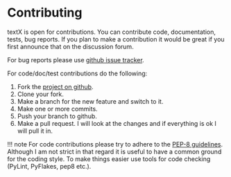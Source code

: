 # Contributing

textX is open for contributions. You can contribute code, documentation, tests,
bug reports.  If you plan to make a contribution it would be great if you first
announce that on the discussion forum.

For bug reports please use [github issue
tracker](https://github.com/igordejanovic/textx/issues/).

For code/doc/test contributions do the following:

1. Fork the [project on github](https://github.com/igordejanovic/textx/).
1. Clone your fork.
1. Make a branch for the new feature and switch to it.
1. Make one or more commits.
1. Push your branch to github.
1. Make a pull request. I will look at the changes and if everything is ok I will pull it in.

!!! note
    For code contributions please try to adhere to the [PEP-8
    guidelines](http://legacy.python.org/dev/peps/pep-0008/).  Although I am not
    strict in that regard it is useful to have a common ground for the coding style.
    To make things easier use tools for code checking (PyLint, PyFlakes, pep8
    etc.).




